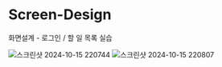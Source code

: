 # Screen-Design

화면설계 - 로그인 / 할 일 목록 실습

![스크린샷 2024-10-15 220744](https://github.com/user-attachments/assets/add9df62-1115-4f5c-bdcc-8f2ac706b575)
![스크린샷 2024-10-15 220807](https://github.com/user-attachments/assets/ac86a384-f0a1-4d22-93c9-cfa45a2e9cdc)
